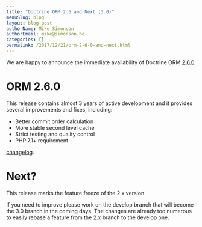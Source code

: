 ```yaml
---
title: "Doctrine ORM 2.6 and Next (3.0)"
menuSlug: blog
layout: blog-post
authorName: Mike Simonson
authorEmail: mike@simonson.be
categories: []
permalink: /2017/12/21/orm-2-6-0-and-next.html
---
```

We are happy to announce the immediate availability of Doctrine ORM [2.6.0](https://github.com/doctrine/doctrine2/releases/tag/v2.6.0).

ORM 2.6.0
=========

This release contains almost 3 years of active development and it
provides several improvements and fixes, including:

-   Better commit order calculation
-   More stable second level cache
-   Strict testing and quality control
-   PHP 7.1+ requirement

[changelog](https://github.com/doctrine/doctrine2/releases/tag/v2.6.0).

Next?
=====

This release marks the feature freeze of the 2.x version.

If you need to improve please work on the develop branch that will
become the 3.0 branch in the coming days. The changes are already too
numerous to easily rebase a feature from the 2.x branch to the develop
one.
